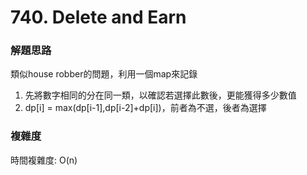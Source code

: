 # 740. Delete and Earn
### 解題思路
類似house robber的問題，利用一個map來記錄
1. 先將數字相同的分在同一類，以確認若選擇此數後，更能獲得多少數值
2. dp[i] = max(dp[i-1],dp[i-2]+dp[i])，前者為不選，後者為選擇
### 複雜度
時間複雜度: O(n)
